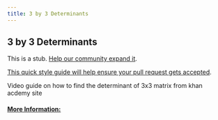 ```yaml
---
title: 3 by 3 Determinants
---
```

## 3 by 3 Determinants

This is a stub. <a href='https://github.com/freecodecamp/guides/tree/master/src/pages/mathematics/3-by-3-determinants/index.md' target='_blank' rel='nofollow'>Help our community expand it</a>.

<a href='https://github.com/freecodecamp/guides/blob/master/README.md' target='_blank' rel='nofollow'>This quick style guide will help ensure your pull request gets accepted</a>.

<!-- The article goes here, in GitHub-flavored Markdown. Feel free to add YouTube videos, images, and CodePen/JSBin embeds  -->

Video guide on how to find the determinant of 3x3 matrix from khan acdemy site 
<a href='https://cdn.kastatic.org/KA-youtube-converted/u00I3MCrspU.mp4/u00I3MCrspU.mp4#t=0' target='_blank' rel='nofollow'>

#### More Information:
<!-- Please add any articles you think might be helpful to read before writing the article -->


